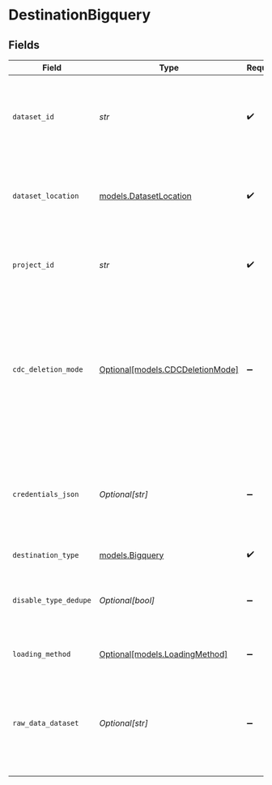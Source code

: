 # DestinationBigquery


## Fields

| Field                                                                                                                                                                                                                                                              | Type                                                                                                                                                                                                                                                               | Required                                                                                                                                                                                                                                                           | Description                                                                                                                                                                                                                                                        |
| ------------------------------------------------------------------------------------------------------------------------------------------------------------------------------------------------------------------------------------------------------------------ | ------------------------------------------------------------------------------------------------------------------------------------------------------------------------------------------------------------------------------------------------------------------ | ------------------------------------------------------------------------------------------------------------------------------------------------------------------------------------------------------------------------------------------------------------------ | ------------------------------------------------------------------------------------------------------------------------------------------------------------------------------------------------------------------------------------------------------------------ |
| `dataset_id`                                                                                                                                                                                                                                                       | *str*                                                                                                                                                                                                                                                              | :heavy_check_mark:                                                                                                                                                                                                                                                 | The default BigQuery Dataset ID that tables are replicated to if the source does not specify a namespace. Read more <a href="https://cloud.google.com/bigquery/docs/datasets#create-dataset">here</a>.                                                             |
| `dataset_location`                                                                                                                                                                                                                                                 | [models.DatasetLocation](../models/datasetlocation.md)                                                                                                                                                                                                             | :heavy_check_mark:                                                                                                                                                                                                                                                 | The location of the dataset. Warning: Changes made after creation will not be applied. Read more <a href="https://cloud.google.com/bigquery/docs/locations">here</a>.                                                                                              |
| `project_id`                                                                                                                                                                                                                                                       | *str*                                                                                                                                                                                                                                                              | :heavy_check_mark:                                                                                                                                                                                                                                                 | The GCP project ID for the project containing the target BigQuery dataset. Read more <a href="https://cloud.google.com/resource-manager/docs/creating-managing-projects#identifying_projects">here</a>.                                                            |
| `cdc_deletion_mode`                                                                                                                                                                                                                                                | [Optional[models.CDCDeletionMode]](../models/cdcdeletionmode.md)                                                                                                                                                                                                   | :heavy_minus_sign:                                                                                                                                                                                                                                                 | Whether to execute CDC deletions as hard deletes (i.e. propagate source deletions to the destination), or soft deletes (i.e. leave a tombstone record in the destination). Defaults to hard deletes.                                                               |
| `credentials_json`                                                                                                                                                                                                                                                 | *Optional[str]*                                                                                                                                                                                                                                                    | :heavy_minus_sign:                                                                                                                                                                                                                                                 | The contents of the JSON service account key. Check out the <a href="https://docs.airbyte.com/integrations/destinations/bigquery#service-account-key">docs</a> if you need help generating this key. Default credentials will be used if this field is left empty. |
| `destination_type`                                                                                                                                                                                                                                                 | [models.Bigquery](../models/bigquery.md)                                                                                                                                                                                                                           | :heavy_check_mark:                                                                                                                                                                                                                                                 | N/A                                                                                                                                                                                                                                                                |
| `disable_type_dedupe`                                                                                                                                                                                                                                              | *Optional[bool]*                                                                                                                                                                                                                                                   | :heavy_minus_sign:                                                                                                                                                                                                                                                 | Write the legacy "raw tables" format, to enable backwards compatibility with older versions of this connector.                                                                                                                                                     |
| `loading_method`                                                                                                                                                                                                                                                   | [Optional[models.LoadingMethod]](../models/loadingmethod.md)                                                                                                                                                                                                       | :heavy_minus_sign:                                                                                                                                                                                                                                                 | The way data will be uploaded to BigQuery.                                                                                                                                                                                                                         |
| `raw_data_dataset`                                                                                                                                                                                                                                                 | *Optional[str]*                                                                                                                                                                                                                                                    | :heavy_minus_sign:                                                                                                                                                                                                                                                 | Airbyte will use this dataset for various internal tables. In legacy raw tables mode, the raw tables will be stored in this dataset. Defaults to "airbyte_internal".                                                                                               |